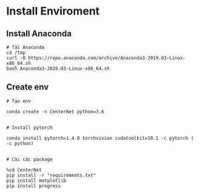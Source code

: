 # Install Enviroment

## Install Anaconda
```
# Tải Anaconda 
cd /tmp
curl -O https://repo.anaconda.com/archive/Anaconda3-2019.03-Linux-x86_64.sh
bash Anaconda3-2019.03-Linux-x86_64.sh
```

## Create env
```
# Tạo env 

conda create -n CenterNet python=3.6 


# Install pytorch 

conda install pytorch=1.4.0 torchvision cudatoolkit=10.1 -c pytorch ( -c python) 


# Cài các package 

%cd CenterNet 
pip install -r "requirements.txt" 
pip install matplotlib
pip install progress

```
